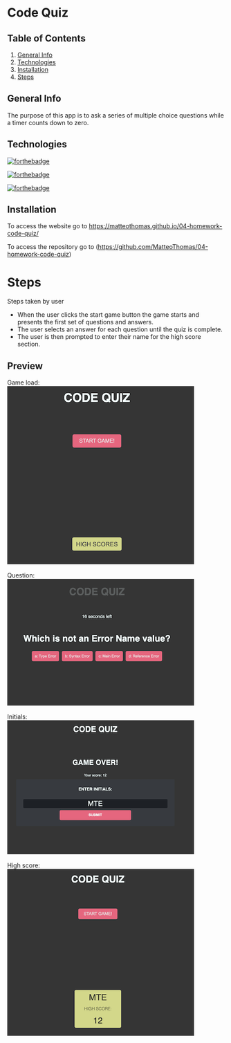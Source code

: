  # Code Quiz

## Table of Contents
1. [General Info](#general-info)
2. [Technologies](#technologies)
3. [Installation](#installation)
4. [Steps](#Steps)

## General Info
The purpose of this app is to ask a series of multiple choice questions while a timer counts down to zero.

## Technologies 
[![forthebadge](https://forthebadge.com/images/badges/uses-html.svg)](https://forthebadge.com)

[![forthebadge](https://forthebadge.com/images/badges/uses-css.svg)](https://forthebadge.com)

[![forthebadge](https://forthebadge.com/images/badges/uses-js.svg)](https://forthebadge.com)

## Installation
To access the website go to https://matteothomas.github.io/04-homework-code-quiz/

To access the repository go to (https://github.com/MatteoThomas/04-homework-code-quiz)

# Steps
Steps taken by user
* When the user clicks the start game button the game starts and presents the first set of questions and answers.
* The user selects an answer for each question until the quiz is complete.
* The user is then prompted to enter their name for the high score section.

## Preview
Game load:  
![screenshot](assets/img/start.png)

Question:  
![screenshot](assets/img/question.png)

Initials:  
![screenshot](assets/img/initials.png)

High score:  
![screenshot](assets/img/highscore.png)

	
